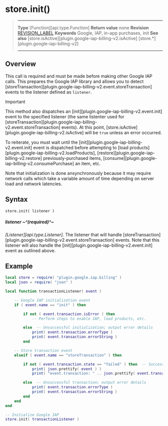 
# store.init()

> --------------------- ------------------------------------------------------------------------------------------
> __Type__              [Function][api.type.Function]
> __Return value__      none
> __Revision__          [REVISION_LABEL](REVISION_URL)
> __Keywords__          Google, IAP, in-app purchases, init
> __See also__			[store.isActive][plugin.google-iap-billing-v2.isActive]
>						[store.*][plugin.google-iap-billing-v2]
> --------------------- ------------------------------------------------------------------------------------------

## Overview

This call is required and must be made before making other Google&nbsp;IAP calls. This prepares the Google&nbsp;IAP library and allows you to detect [storeTransaction][plugin.google-iap-billing-v2.event.storeTransaction] events to the listener defined as `listener`.

<div class="guide-notebox-imp">
<div class="notebox-title-imp">Important</div>

This method also dispatches an [init][plugin.google-iap-billing-v2.event.init] event to the specified listener (the&nbsp;same listenter used for [storeTransaction][plugin.google-iap-billing-v2.event.storeTransaction]&nbsp;events). At this point, [store.isActive][plugin.google-iap-billing-v2.isActive] will be `true` unless an error occurred.

To reiterate, you must wait until the [init][plugin.google-iap-billing-v2.event.init] event is dispatched before attempting to [load products][plugin.google-iap-billing-v2.loadProducts], [restore][plugin.google-iap-billing-v2.restore] <nobr>previously-purchased</nobr> items, [consume][plugin.google-iap-billing-v2.consumePurchase] an item, etc.

Note that initialization is done ansynchronously because it may require network calls which take a variable amount of time depending on server load and network latencies.

</div>


## Syntax

	store.init( listener )

##### listener ~^(required)^~
_[Listener][api.type.Listener]._ The listener that will handle [storeTransaction][plugin.google-iap-billing-v2.event.storeTransaction] events. Note that this listener will also handle the [init][plugin.google-iap-billing-v2.event.init] event as outlined above.


## Example

``````lua
local store = require( "plugin.google.iap.billing" )
local json = require( "json" )

local function transactionListener( event )

	-- Google IAP initialization event
	if ( event.name == "init" ) then

		if not ( event.transaction.isError ) then
			-- Perform steps to enable IAP, load products, etc.

		else  -- Unsuccessful initialization; output error details
			print( event.transaction.errorType )
			print( event.transaction.errorString )
		end

	-- Store transaction event
	elseif ( event.name == "storeTransaction" ) then

		if not ( event.transaction.state == "failed" ) then  -- Successful transaction
			print( json.prettify( event ) )
			print( "event.transaction: " .. json.prettify( event.transaction ) )

		else  -- Unsuccessful transaction; output error details
			print( event.transaction.errorType )
			print( event.transaction.errorString )
		end
	end
end

-- Initialize Google IAP
store.init( transactionListener )
``````
